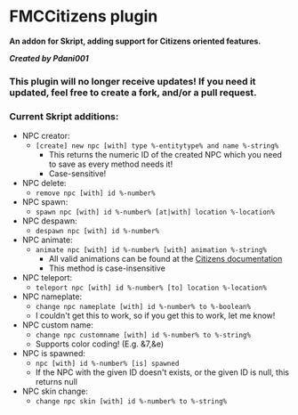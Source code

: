 # FMCCitizens plugin
**An addon for Skript, adding support for Citizens oriented features.**

**_Created by Pdani001_**

### This plugin will no longer receive updates! If you need it updated, feel free to create a fork, and/or a pull request.

### Current Skript additions:
- NPC creator:
  - `[create] new npc [with] type %-entitytype% and name %-string%`
    - This returns the numeric ID of the created NPC which you need to save as every method needs it!
    - Case-sensitive!
- NPC delete:
  - `remove npc [with] id %-number%`
- NPC spawn:
  - `spawn npc [with] id %-number% [at|with] location %-location%`
- NPC despawn:
  - `despawn npc [with] id %-number%`
- NPC animate:
  - `animate npc [with] id %-number% [with] animation %-string%`
    - All valid animations can be found at the [Citizens documentation](https://jd.citizensnpcs.co/net/citizensnpcs/util/PlayerAnimation.html#enum.constant.summary)
    - This method is case-insensitive
- NPC teleport:
  - `teleport npc [with] id %-number% [to] location %-location%`
- NPC nameplate:
  - `change npc nameplate [with] id %-number% to %-boolean%`
  - I couldn't get this to work, so if you get this to work, let me know!
- NPC custom name:
  - `change npc customname [with] id %-number% to %-string%`
  - Supports color coding! (E.g. &7,&e)
- NPC is spawned:
  - `npc [with] id %-number% [is] spawned`
  - If the NPC with the given ID doesn't exists, or the given ID is null, this returns null
- NPC skin change:
  - `change npc skin [with] id %-number% to %-string%`